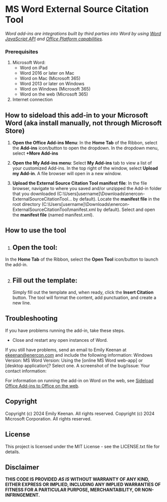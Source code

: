 # MS Word External Source Citation Tool

*Word add-ins are integrations built by third parties into Word by using [Word JavaScript API](https://learn.microsoft.com/en-us/office/dev/add-ins/reference/overview/word-add-ins-reference-overview) and [Office Platform capabilities](https://learn.microsoft.com/en-us/office/dev/add-ins/overview/office-add-ins).*

### Prerequisites
1. Microsoft Word:
    - Word on iPad
    - Word 2016 or later on Mac
    - Word on Mac (Microsoft 365)
    - Word 2013 or later on Windows
    - Word on Windows (Microsoft 365)
    - Word on the web (Microsoft 365)
3. Internet connection

## How to **sideload** this add-in to your Microsoft Word (aka install manually, not through Microsoft Store)
1. **Open the Office Add-ins Menu**:
    In the **Home Tab** of the Ribbon, select the **Add-ins** icon/button to open the dropdown. In the dropdown menu, select **+More Add-ins**

2. **Open the **My Add-ins** menu**:
    Select **My Add-ins** tab to view a list of your customized Add-ins. In the top right of the window, select **Upload my Add-in**. A file browser will open in a new window.

3. **Upload the External Source Citation Tool manifest file**:
    In the file browser, navigate to where you saved and/or unzipped the Add-in folder that you downloaded (C:\Users\[username]\Downloads\enercon-ExternalSourceCitationTool... by default). Locate the **manifest file** in the root directory (C:\Users\[username]\Downloads\enercon-        ExternalSourceCitationTool\manifest.xml by default). Select and open the **manifest file** (named manifest.xml).

## How to use the tool
1. ## Open the tool:
  In the **Home Tab** of the Ribbon, select the **Open Tool** icon/button to launch the add-in.

2. ## Fill out the template:
    Simply fill out the template and, when ready, click the **Insert Citation** button. The tool will format the content, add punctuation, and create a new line.

## Troubleshooting
If you have problems running the add-in, take these steps.
- Close and restart any open instances of Word.

If you still have problems, send an email to Emily Keenan at ekeenan@enercon.com and include the following information:
    Windows Version:
    MS Word Version:
    Using the [online MS Word web-app] or [desktop application]? Select one.
    A screenshot of the bug/issue:
    Your contact information:

For information on running the add-in on Word on the web, see [Sideload Office Add-ins to Office on the web](https://learn.microsoft.com/office/dev/add-ins/testing/sideload-office-add-ins-for-testing).

## Copyright
Copyright (c) 2024 Emily Keenan. All rights reserved.
Copyright (c) 2024 Microsoft Corporation. All rights reserved.

## License
This project is licensed under the MIT License - see the LICENSE.txt file for details.

## Disclaimer
**THIS CODE IS PROVIDED *AS IS* WITHOUT WARRANTY OF ANY KIND, EITHER EXPRESS OR IMPLIED, INCLUDING ANY IMPLIED WARRANTIES OF FITNESS FOR A PARTICULAR PURPOSE, MERCHANTABILITY, OR NON-INFRINGEMENT.**
